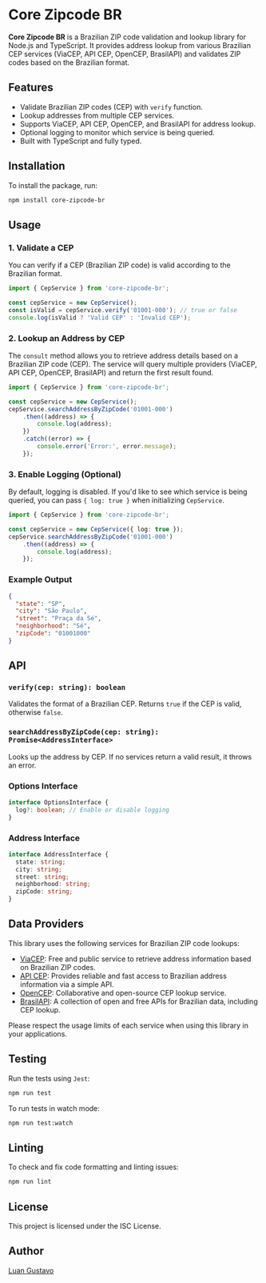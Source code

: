 # Core Zipcode BR

**Core Zipcode BR** is a Brazilian ZIP code validation and lookup library for Node.js and TypeScript. It provides address lookup from various Brazilian CEP services (ViaCEP, API CEP, OpenCEP, BrasilAPI) and validates ZIP codes based on the Brazilian format.

## Features

- Validate Brazilian ZIP codes (CEP) with `verify` function.
- Lookup addresses from multiple CEP services.
- Supports ViaCEP, API CEP, OpenCEP, and BrasilAPI for address lookup.
- Optional logging to monitor which service is being queried.
- Built with TypeScript and fully typed.

## Installation

To install the package, run:

```bash
npm install core-zipcode-br
```

## Usage

### 1. Validate a CEP

You can verify if a CEP (Brazilian ZIP code) is valid according to the Brazilian format.

```ts
import { CepService } from 'core-zipcode-br';

const cepService = new CepService();
const isValid = cepService.verify('01001-000'); // true or false
console.log(isValid ? 'Valid CEP' : 'Invalid CEP');
```

### 2. Lookup an Address by CEP

The `consult` method allows you to retrieve address details based on a Brazilian ZIP code (CEP). The service will query multiple providers (ViaCEP, API CEP, OpenCEP, BrasilAPI) and return the first result found.

```ts
import { CepService } from 'core-zipcode-br';

const cepService = new CepService();
cepService.searchAddressByZipCode('01001-000')
    .then((address) => {
        console.log(address);
    })
    .catch((error) => {
        console.error('Error:', error.message);
    });
```

### 3. Enable Logging (Optional)

By default, logging is disabled. If you'd like to see which service is being queried, you can pass `{ log: true }` when initializing `CepService`.

```ts
import { CepService } from 'core-zipcode-br';

const cepService = new CepService({ log: true });
cepService.searchAddressByZipCode('01001-000')
    .then((address) => {
        console.log(address);
    });
```

### Example Output

```json
{
  "state": "SP",
  "city": "São Paulo",
  "street": "Praça da Sé",
  "neighborhood": "Sé",
  "zipCode": "01001000"
}
```

## API

### `verify(cep: string): boolean`

Validates the format of a Brazilian CEP. Returns `true` if the CEP is valid, otherwise `false`.

### `searchAddressByZipCode(cep: string): Promise<AddressInterface>`

Looks up the address by CEP. If no services return a valid result, it throws an error.

### Options Interface

```ts
interface OptionsInterface {
  log?: boolean; // Enable or disable logging
}
```

### Address Interface

```ts
interface AddressInterface {
  state: string;
  city: string;
  street: string;
  neighborhood: string;
  zipCode: string;
}
```

## Data Providers

This library uses the following services for Brazilian ZIP code lookups:

- [ViaCEP](https://viacep.com.br): Free and public service to retrieve address information based on Brazilian ZIP codes.
- [API CEP](https://apicep.com): Provides reliable and fast access to Brazilian address information via a simple API.
- [OpenCEP](https://opencep.com): Collaborative and open-source CEP lookup service.
- [BrasilAPI](https://brasilapi.com.br): A collection of open and free APIs for Brazilian data, including CEP lookup.

Please respect the usage limits of each service when using this library in your applications.

## Testing

Run the tests using `Jest`:

```bash
npm run test
```

To run tests in watch mode:

```bash
npm run test:watch
```

## Linting

To check and fix code formatting and linting issues:

```bash
npm run lint
```

## License

This project is licensed under the ISC License.

## Author

[Luan Gustavo](https://github.com/luangustavofm)